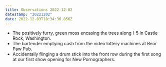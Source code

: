 ```yaml
---
title: Observations 2022-12-02
datestamp: "20221202"
date: 2022-12-03T18:34:36.856Z
---
```

- The positively furry, green moss encasing the trees along I-5 in Castle Rock, Washington.
- The bartender emptying cash from the video lottery machines at Bear Paw Pub.
- Accidentally flinging a drum stick into the front row during the first song at our first show opening for New Pornographers.